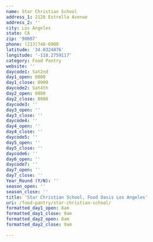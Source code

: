 ```yaml
---
name: Star Christian School
address_1: 2120 Estrella Avenue
address_2: ''
city: Los Angeles
state: CA
zip: '90007'
phone: (213)746-6900
latitude: '34.0324876'
longitude: '-118.2759117'
category: Food Pantry
website: ''
daycode1: Sat2nd
day1_open: 0800
day1_close: 0900
daycode2: Sat4th
day2_open: 0800
day2_close: 0900
daycode3: ''
day3_open: ''
day3_close: ''
daycode4: ''
day4_open: ''
day4_close: ''
daycode5: ''
day5_open: ''
day5_close: ''
daycode6: ''
day6_open: ''
daycode7: ''
day7_open: ''
day7_close: ''
Year_Round (Y/N): ''
season_open: ''
season_close: ''
title: 'Star Christian School, Food Oasis Los Angeles'
uri: /food-pantry/star-christian-school/
formatted_day1_open: 8am
formatted_day1_close: 9am
formatted_day2_open: 8am
formatted_day2_close: 9am

---
```

